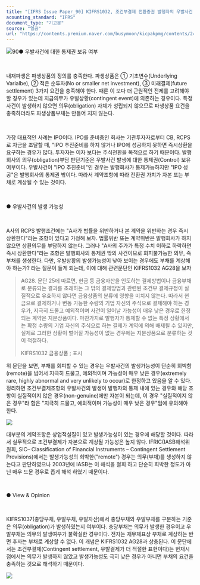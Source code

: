 ```yaml
---
title: "[IFRS Issue Paper_90] KIFRS1032, 조건부결제 전환증권 발행자의 우발사건 통제가능성"
acounting_standard: "IFRS"
document_type: "기고문"
source: "엘곰"
url: "https://contents.premium.naver.com/busymoon/kicpakpmg/contents/240502171936030dx"
---
```

![](https://n2.news.naver.com/l.gif?type=content)90● 우발사건에 대한 통제권 보유 여부

​

내재파생은 파생상품의 정의를 충족한다. 파생상품은 ① 기초변수(Underlying Varialbe), ② 적은 순투자(No or smaller net investment), ③ 미래결제(future settlement) 3가지 요건을 충족해야 한다. 때론 이 보다 더 근원적인 전제를 고려해야 할 경우가 있는데 지급의무가 우발상황(contingent event)에 의존하는 경우이다. 특정 사건이 발생하지 않으면 의무(obligation) 자체가 성립되지 않으므로 파생상품 요건을 충족하더라도 파생상품부채는 만들어 지지 않는다.

​

가장 대표적인 사례는 IPO이다. IPO를 준비중인 회사는 기관투자자로부터 CB, RCPS로 자금을 조달할 때, "IPO 추진준비를 하지 않거나 IPO에 성공하지 못하면 즉시상환을 요구하는 경우가 많다. 투자자는 이자 보다는 주식전환을 목적으로 하기 때문이다. 발행회사의 의무(obligation)부담 판단기준은 우발사건 발생에 대한 통제권(Control) 보유 여부이다. 우발사건이 "IPO 추진준비"인 경우는 발행회사가 통제가능하지만 "IPO 성공"은 발행회사의 통제권 밖이다. 따라서 계약조항에 따라 전환권 가치가 자본 또는 부채로 계상될 수 있는 것이다.

​

● 우발사건의 발생 가능성

​

A사의 RCPS 발행조건에는 "A사가 법률을 위반하거나 본 계약을 위반하는 경우 즉시 상환한다"라는 조항이 있다고 가정해 보자. 법률위반 또는 계약위반은 발행회사가 하지 않으면 상환의무를 부담하지 않는다. 그러나 "A사의 주가가 특정 수치 이하로 하락하면 즉시 상환한다"라는 조항은 발행회사의 통제권 밖의 사건이므로 회피불가능한 의무, 즉 부채를 생성한다. 다만, 우발상황의 발생가능성이 낮아 보이는 경우에도 부채를 계상해야 하는가? 라는 질문이 들게 되는데, 이에 대해 관련문단인 KIFRS1032 AG28을 보자

> AG28. 문단 25에 따르면, 현금 등 금융자산을 인도하는 결제방법이나 금융부채로 분류되는 결과를 초래하는 그 밖의 결제방법과 관련된 조건부 결제규정이 실질적으로 유효하지 않다면 금융상품의 분류에 영향을 미치지 않는다. 따라서 현금으로 결제하거나 변동 가능한 수량의 기업 자신의 주식으로 결제해야 하는 경우가, 지극히 드물고 예외적이며 사건이 일어날 가능성이 매우 낮은 경우로 한정 되는 계약은 지분상품이다. 마찬가지로 발행자가 통제할 수 없는 특정 상황에서는 확정 수량의 기업 자신의 주식으로 하는 결제가 계약에 의해 배제될 수 있지만, 실제로 그러한 상황이 벌어질 가능성이 없는 경우에는 지분상품으로 분류하는 것이 적절하다.
> 
> KIFRS1032 금융상품 ; 표시

위 문단을 보면, 부채를 회피할 수 있는 경우는 우발사건의 발생가능성이 단순히 희박함(remote)을 넘어서 지극히 드물고, 예외적이며 가능성이 매우 낮은 경우(extremely rare, highly abnormal and very unlikely to occur)로 한정하고 있음을 알 수 있다. 정리하면 조건부결제조항의 우발사건의 발생이 발행자의 통제 내에 있는 경우와 해당 조항이 실질적이지 않은 경우(non-genuine)에만 자본이 되는데, 이 경우 "실질적이지 않은 경우"라 함은 "지극히 드물고, 예외적이며 가능성이 매우 낮은 경우"임에 유의해야 한다.

![](https://dthumb-phinf.pstatic.net/dthumb?src=%22https://postfiles.pstatic.net/MjAyNDAzMDdfNyAg/MDAxNzA5NzkzNzI1NTg4.QijSKw0f2Yh_0RsAxxyuZhBu6GfSNCzhT0IYWy7dmLsg.6vKHIb8W_2JNKnak7ORfmohN2BfRW1mtpGTcBAWQPHwg.PNG/image.png?type=w773%22&service=scs&type=w800)

대부분의 계약조항은 상업적실질이 있고 발생가능성이 있는 경우에 해당할 것이다. 따라서 실무적으로 조건부결제가 자본으로 계상될 가능성은 높지 않다. IFRIC(IASB해석위원회, SIC– Classification of Financial Instruments – Contingent Settlement Provisions)에서는 발생가능성의 희박한("remote") 경우는 의무(부채)를 생성하지 않는다고 판단하였으나 2003년에 IASB는 이 해석을 철회 하고 단순히 희박한 정도가 아닌 매우 드문 경우로 좁게 해석 하였기 때문이다.

​

● View & Opinion

​

KIFRS1037(충당부채, 우발부채, 우발자산)에서 충당부채와 우발부채를 구분하는 기준은 의무(obligation)가 발생하였는지 여부이다. 충당부채는 의무가 발생한 경우이고 우발부채는 의무의 발생여부가 불확실한 경우이다. 전자는 재무제표상 부채로 계상하는 반면 후자는 부채로 계상할 수 없다. 이 개념은 KIFRS1032 AG28과 상충된다. 이 문단에서는 조건부결제(Contingent settlement, 우발결제가 더 적절한 표현이다)는 현재시점에서는 의무가 발생하지 않았고 발생가능성도 극히 낮은 경우가 아니면 부채의 요건을 충족하는 것으로 해석하기 때문이다.

[![](https://dthumb-phinf.pstatic.net/dthumb?src=%22https://storep-phinf.pstatic.net/cafe_004/original_7.png?type=p100_100%22&service=scs&type=w800)](https://contents.premium.naver.com/busymoon/kicpakpmg/contents/#)

​

​